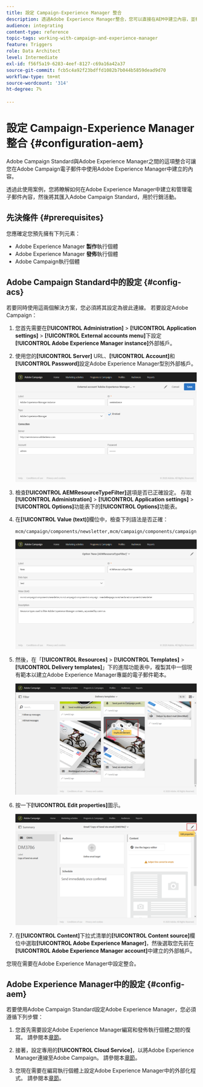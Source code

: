 ```yaml
---
title: 設定 Campaign-Experience Manager 整合
description: 透過Adobe Experience Manager整合，您可以直接在AEM中建立內容，並稍後在Adobe Campaign中使用。
audience: integrating
content-type: reference
topic-tags: working-with-campaign-and-experience-manager
feature: Triggers
role: Data Architect
level: Intermediate
exl-id: f56f5a19-6283-4eef-8127-c69a16a42a37
source-git-commit: fcb5c4a92f23bdffd1082b7b044b5859dead9d70
workflow-type: tm+mt
source-wordcount: '314'
ht-degree: 7%

---
```


# 設定 Campaign-Experience Manager 整合 {#configuration-aem}

Adobe Campaign Standard與Adobe Experience Manager之間的這項整合可讓您在Adobe Campaign電子郵件中使用Adobe Experience Manager中建立的內容。

透過此使用案例，您將瞭解如何在Adobe Experience Manager中建立和管理電子郵件內容，然後將其匯入Adobe Campaign Standard，用於行銷活動。

## 先決條件 {#prerequisites}

您應確定您預先擁有下列元素：

* Adobe Experience Manager **製作**&#x200B;執行個體
* Adobe Experience Manager **發佈**&#x200B;執行個體
* Adobe Campaign執行個體

## Adobe Campaign Standard中的設定 {#config-acs}

若要同時使用這兩個解決方案，您必須將其設定為彼此連線。
若要設定Adobe Campaign：

1. 您首先需要在&#x200B;**[!UICONTROL Administration]** > **[!UICONTROL Application settings]** > **[!UICONTROL External accounts menu]**&#x200B;下設定&#x200B;**[!UICONTROL Adobe Experience Manager instance]**&#x200B;外部帳戶。

1. 使用您的&#x200B;**[!UICONTROL Server]** URL、**[!UICONTROL Account]**&#x200B;和&#x200B;**[!UICONTROL Password]**&#x200B;設定Adobe Experience Manager型別外部帳戶。

   ![](assets/aem_1.png)

1. 檢查&#x200B;**[!UICONTROL AEMResourceTypeFilter]**&#x200B;選項是否已正確設定。 存取&#x200B;**[!UICONTROL Administration]** > **[!UICONTROL Application settings]** > **[!UICONTROL Options]**&#x200B;功能表下的&#x200B;**[!UICONTROL Options]**&#x200B;功能表。

1. 在&#x200B;**[!UICONTROL Value (text)]**&#x200B;欄位中，檢查下列語法是否正確：

   ```
   mcm/campaign/components/newsletter,mcm/campaign/components/campaign_newsletterpage,mcm/neolane/components/newsletter
   ```

   ![](assets/aem_2.png)

1. 然後，在「**[!UICONTROL Resources]** > **[!UICONTROL Templates]** > **[!UICONTROL Delivery templates]**」下的進階功能表中，複製其中一個現有範本以建立Adobe Experience Manager專屬的電子郵件範本。

   ![](assets/aem_3.png)

1. 按一下&#x200B;**[!UICONTROL Edit properties]**&#x200B;圖示。

   ![](assets/aem_4.png)

1. 在&#x200B;**[!UICONTROL Content]**&#x200B;下拉式清單的&#x200B;**[!UICONTROL Content source]**&#x200B;欄位中選取&#x200B;**[!UICONTROL Adobe Experience Manager]**，然後選取您先前在&#x200B;**[!UICONTROL Adobe Experience Manager account]**&#x200B;中建立的外部帳戶。

您現在需要在Adobe Experience Manager中設定整合。

## Adobe Experience Manager中的設定 {#config-aem}

若要使用Adobe Campaign Standard設定Adobe Experience Manager，您必須遵循下列步驟：

1. 您首先需要設定Adobe Experience Manager編寫和發佈執行個體之間的復寫。 請參閱本[章節](https://experienceleague.adobe.com/docs/experience-manager-65/administering/integration/campaignstandard.html#configuring-adobe-experience-manager)。

1. 接著，設定專用的&#x200B;**[!UICONTROL Cloud Service]**，以將Adobe Experience Manager連線至Adobe Campaign。 請參閱本[章節](https://experienceleague.adobe.com/docs/experience-manager-65/administering/integration/campaignstandard.html#connecting-aem-to-adobe-campaign)。

1. 您現在需要在編寫執行個體上設定Adobe Experience Manager中的外部化程式。 請參閱本[章節](https://experienceleague.adobe.com/docs/experience-manager-65/administering/integration/campaignstandard.html#configuring-the-externalizer)。
